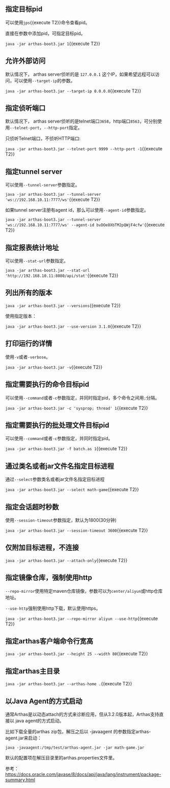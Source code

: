 
## 指定目标pid

可以使用`jps`{{execute T2}}命令查看pid。

直接在参数中添加pid，可指定目标pid。

`java -jar arthas-boot3.jar 1`{{execute T2}}

## 允许外部访问

默认情况下， arthas server侦听的是 `127.0.0.1` 这个IP，如果希望远程可以访问，可以使用`--target-ip`的参数。

`java -jar arthas-boot3.jar --target-ip 0.0.0.0`{{execute T2}}

## 指定侦听端口

默认情况下， arthas server侦听的是telnet端口`3658`，http端口`8563`，可分别使用`--telnet-port`，`--http-port`指定。

只侦听Telnet端口，不侦听HTTP端口:

`java -jar arthas-boot3.jar --telnet-port 9999 --http-port -1`{{execute T2}}

## 指定tunnel server

可以使用`--tunnel-server`参数指定。

`java -jar arthas-boot3.jar --tunnel-server 'ws://192.168.10.11:7777/ws'`{{execute T2}}

如果tunnel server注册有agent id，那么可以使用`--agent-id`参数指定。

`java -jar arthas-boot3.jar --tunnel-server 'ws://192.168.10.11:7777/ws' --agent-id bvDOe8XbTM2pQWjF4cfw'`{{execute T2}}

## 指定报表统计地址

可以使用`--stat-url`参数指定。

`java -jar arthas-boot3.jar --stat-url 'http://192.168.10.11:8080/api/stat'`{{execute T2}}

## 列出所有的版本

`java -jar arthas-boot3.jar --versions`{{execute T2}}

使用指定版本：

`java -jar arthas-boot3.jar --use-version 3.1.0`{{execute T2}}

## 打印运行的详情

使用`-v`或者`-verbose`。

`java -jar arthas-boot3.jar -v`{{execute T2}}

## 指定需要执行的命令目标pid

可以使用`--command`或者`-c`参数指定，并同时指定pid，多个命令之间用`;`分隔。

`java -jar arthas-boot3.jar -c 'sysprop; thread' 1`{{execute T2}}

## 指定需要执行的批处理文件目标pid

可以使用`--command`或者`-c`参数指定，并同时指定pid。

`java -jar arthas-boot3.jar -f batch.as 1`{{execute T2}}

## 通过类名或者jar文件名指定目标进程

通过`--select`参数类名或者jar文件名指定目标进程

`java -jar arthas-boot3.jar --select math-game`{{execute T2}}

## 指定会话超时秒数

使用`--session-timeout`参数指定，默认为1800(30分钟)

`java -jar arthas-boot3.jar --session-timeout 3600`{{execute T2}}

## 仅附加目标进程，不连接

`java -jar arthas-boot3.jar --attach-only`{{execute T2}}

## 指定镜像仓库，强制使用http

`--repo-mirror`使用特定maven仓库镜像，参数可以为`center/aliyun`或http仓库地址。

`--use-http`强制使用http下载，默认使用https。

`java -jar arthas-boot3.jar --repo-mirror aliyun --use-http`{{execute T2}}

## 指定arthas客户端命令行宽高

`java -jar arthas-boot3.jar --height 25 --width 80`{{execute T2}}

## 指定arthas主目录

`java -jar arthas-boot3.jar --arthas-home .`{{execute T2}}

## 以Java Agent的方式启动

通常Arthas是以动态attach的方式来诊断应用，但从3.2.0版本起，Arthas支持直接以 java agent的方式启动。

比如下载全量的arthas zip包，解压之后以 -javaagent 的参数指定arthas-agent.jar来启动：

`java -javaagent:/tmp/test/arthas-agent.jar -jar math-game.jar`

默认的配置项在解压目录里的arthas.properties文件里。

参考： https://docs.oracle.com/javase/8/docs/api/java/lang/instrument/package-summary.html

